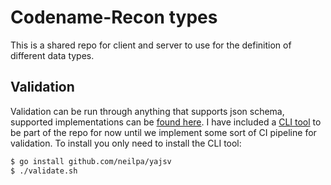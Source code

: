 # Codename-Recon types

This is a shared repo for client and server to use for the definition of different data types.

## Validation

Validation can be run through anything that supports json schema, supported implementations can be [found here](https://json-schema.org/implementations). I have included a [CLI tool](https://github.com/neilpa/yajsv) to be part of the repo for now until we implement some sort of CI pipeline for validation. To install you only need to install the CLI tool:

```bash
$ go install github.com/neilpa/yajsv
$ ./validate.sh
```

